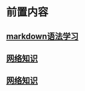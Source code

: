 # 前置内容

## [markdown语法学习](markdown/Markdown.md)

## [网络知识](markdown/Net.md)

## [网络知识](markdown/Java.md)